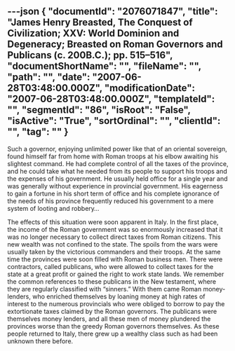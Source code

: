 ---json
{
  "documentId": "2076071847",
  "title": "James Henry Breasted, The Conquest of Civilization; XXV: World Dominion and Degeneracy; Breasted on Roman Governors and Publicans (c. 200B.C.); pp. 515–516",
  "documentShortName": "",
  "fileName": "",
  "path": "",
  "date": "2007-06-28T03:48:00.000Z",
  "modificationDate": "2007-06-28T03:48:00.000Z",
  "templateId": "",
  "segmentId": "86",
  "isRoot": "False",
  "isActive": "True",
  "sortOrdinal": "",
  "clientId": "",
  "tag": ""
}
---

Such a governor, enjoying unlimited power like that of an oriental sovereign, found himself far from home with Roman troops at his elbow awaiting his slightest command. He had complete control of all the taxes of the province, and he could take what he needed from its people to support his troops and the expenses of his government. He usually held office for a single year and was generally without experience in provincial government. His eagerness to gain a fortune in his short term of office and his complete ignorance of the needs of his province frequently reduced his government to a mere system of looting and robbery…

The effects of this situation were soon apparent in Italy. In the first place, the income of the Roman government was so enormously increased that it was no longer necessary to collect direct taxes from Roman citizens. This new wealth was not confined to the state. The spoils from the wars were usually taken by the victorious commanders and their troops. At the same time the provinces were soon filled with Roman business men. There were contractors, called publicans, who were allowed to collect taxes for the state at a great profit or gained the right to work state lands. We remember the common references to these publicans in the New testament, where they are regularly classified with “sinners.” With them came Roman money-lenders, who enriched themselves by loaning money at high rates of interest to the numerous provincials who were obliged to borrow to pay the extortionate taxes claimed by the Roman governors. The publicans were themselves money lenders, and all these men of money plundered the provinces worse than the greedy Roman governors themselves. As these people returned to Italy, there grew up a wealthy class such as had been unknown there before.
